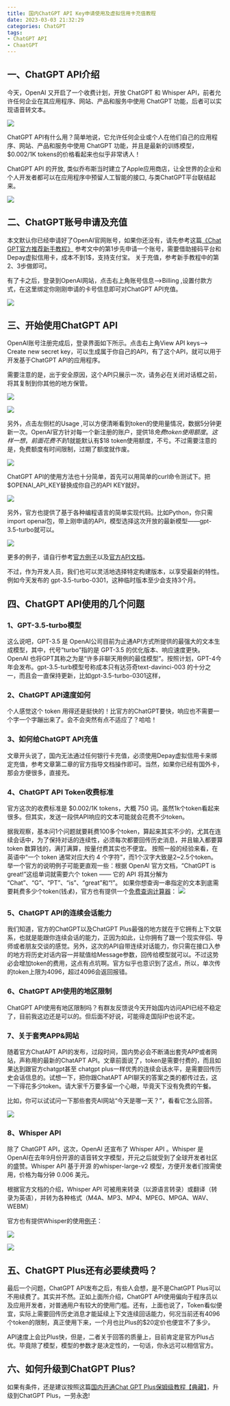 ```yaml
---
title: 国内ChatGPT API Key申请使用及虚拟信用卡充值教程
date: 2023-03-03 21:32:29
categories: ChatGPT
tags: 
- ChatGPT API
- ChaatGPT
---
```


## 一、ChatGPT API介绍

今天，OpenAI 又开启了一个收费计划，开放 ChatGPT 和 Whisper API，前者允许任何企业在其应用程序、网站、产品和服务中使用 ChatGPT 功能，后者可以实现语音转文本。

![](./images/chatgpt-api-1.png)


ChatGPT API有什么用？简单地说，它允许任何企业或个人在他们自己的应用程序、网站、产品和服务中使用 ChatGPT 功能，并且是最新的训练模型，$0.002/1K tokens的价格看起来也似乎非常诱人！

ChatGPT API 的开放, 类似乔布斯当时建立了Apple应用商店，让全世界的企业和个人开发者都可以在应用程序中预留人工智能的接口, 与类ChatGPT平台联结起来。

![](./images/chatgpt-api-2.png)


## 二、ChatGPT账号申请及充值

本文默认你已经申请好了OpenAI官网账号，如果你还没有，请先参考这篇[《Chat GPT官方推荐新手教程》](https://chatgpt-plus.github.io/chatgpt-plus/) 参考文中的第1步先申请一个账号，需要借助接码平台和Depay虚拟信用卡，成本不到1$，支持支付宝。
关于充值，参考新手教程中的第2、3步做即可。

有了卡之后，登录到OpenAI网站，点击右上角账号信息-->Billing ,设置付款方式，在这里绑定你刚刚申请的卡号信息即可对ChatGPT API充值。

![](./images/chatgpt-api-3.png)


## 三、开始使用ChatGPT API

OpenAI账号注册完成后，登录界面如下所示。点击右上角View API keys—> Create new secret key，可以生成属于你自己的API，有了这个API，就可以用于开发基于ChatGPT API的应用程序。

需要注意的是，出于安全原因，这个API只展示一次，请务必在关闭对话框之前，将其复制到你其他的地方保管。

![](./images/chatgpt-api-4.png)



![](./images/chatgpt-api-5.png)



另外，点击左侧栏的Usage ,可以方便清晰看到token的使用量情况，数据5分钟更新一次。OpenAI官方针对每一个新注册的账户，提供$18免费token使用额度。这样一想，前面花费不到$1就能默认有$18 token使用额度，不亏。不过需要注意的是，免费额度有时间限制，过期了额度就作废。

![](./images/chatgpt-api-6.png)



ChatGPT API的使用方法也十分简单，首先可以用简单的curl命令测试下。把$OPENAI_API_KEY替换成你自己的API KEY就好。

![](./images/chatgpt-api-7.png)



另外，官方也提供了基于各种编程语言的简单实现代码。比如Python，你只需import openai包，带上刚申请的API，模型选择这次开放的最新模型——gpt-3.5-turbo就可以。

![](./images/chatgpt-api-8.png)



更多的例子，请自行参考[官方例子](https://openai.com/blog/introducing-chatgpt-and-whisper-apis)以及[官方API文档](https://platform.openai.com/docs/api-reference/introduction)。

不过，作为开发人员，我们也可以灵活地选择特定构建版本，以享受最新的特性。例如今天发布的 gpt-3.5-turbo-0301，这种临时版本至少会支持3个月。

## 四、ChatGPT API使用的几个问题

### 1、GPT-3.5-turbo模型

这么说吧，GPT-3.5 是 OpenAI公司目前为止通API方式所提供的最强大的文本生成模型，其中，代号“turbo”指的是 GPT-3.5 的优化版本、响应速度更快。OpenAI 也将GPT其称之为是“许多非聊天用例的最佳模型”。按照计划，GPT-4今年会发布。gpt-3.5-turb模型号称成本只有达芬奇text-davinci-003 的十分之一，而且会一直保持更新，比如gpt-3.5-turbo-0301这样，

### 2、ChatGPT API速度如何

个人感觉这个 token 用得还是挺快的！比官方的ChatGPT要快，响应也不需要一个字一个字蹦出来了。会不会突然有点不适应了？哈哈！

### 3、如何给ChatGPT API充值

文章开头说了，国内无法通过任何银行卡充值，必须使用Depay虚拟信用卡来绑定充值，参考文章第二章的官方指导文档操作即可。当然，如果你已经有国外卡，那会方便很多，直接充。

### 4、ChatGPT API Token收费标准

官方这次的收费标准是 $0.002/1K tokens，大概 750 词。虽然1k个token看起来很多。但其实，发送一段供API响应的文本可能就会花费不少token。

据我观察，基本问1个问题就要耗费100多个token，算起来其实不少的，尤其在连续会话中，为了保持对话的连续性，必须每次都要回传历史消息，并且输入都要算 token 数算钱的，满打满算，按量付费其实也不便宜。
按照一般的经验来看，在英语中“一个 token 通常对应大约 4 个字符”，而1个汉字大致是2~2.5个token。
举一个官方的说明例子可能更直观一些：根据 OpenAI 官方文档，“ChatGPT is great!”这组单词就需要六个 token —— 它的 API 将其分解为 “Chat”、“G”、“PT”、“is”、“great”和“!”。
如果你想查询一串指定的文本到底需要耗费多少个token(钱💰)，官方也有提供一个[免费查询计算器](https://platform.openai.com/tokenizer)：
![](./images/chatgpt-api-9.png)


### 5、ChatGPT API的连续会话能力

我们知道，官方的ChatGPT以及ChatGPT Plus最强的地方就在于它拥有上下文联系，也就是能跟你连续会话的能力，正因为如此，让你拥有了跟一个现实伴侣、导师或者朋友交谈的感觉。另外，这次的API自带连续对话能力，你只需在接口入参的地方将历史对话内容一并赋值给Message参数，回传给模型就可以。不过这势必会增加token的费用，这点有点坑啊。官方似乎也意识到了这点，所以，单次传的token上限为4096，超过4096会返回报错。

### 6、ChatGPT API使用的地区限制

ChatGPT API使用有地区限制吗？有群友反馈说今天开始国内访问API已经不稳定了，目前我这边还是可以的。但后面不好说，可能得走国际IP也说不定。

### 7、关于套壳APP&网站

随着官方ChatAPT API的发布，过段时间，国内势必会不断涌出套壳APP或者网站，声称用的最新的ChatAPT API。文章前面说了，token是需要付费的，而且如果达到跟官方chatgpt甚至 chatgpt plus一样优秀的连续会话水平，是需要回传历史会话信息的。试想一下，把你跟ChatAPT API聊天的答案之类的都传过去，这一下得花多少token。请大家千万要多留一个心眼，毕竟天下没有免费的午餐。

比如，你可以试试问一下那些套壳AI网站“今天是哪一天？”，看看它怎么回答。

![](./images/chatgpt-api-10.png)



### 8、Whisper API

除了 ChatGPT API，这次，OpenAI 还宣布了 Whisper API 。Whisper 是OpenAI在去年9月份开源的语音转文字模型，开元之后就受到了全球开发者社区的盛赞。Whisper API 基于开源 的whisper-large-v2 模型，方便开发者们按需使用，价格为每分钟 0.006 美元。

根据官方文档的介绍，Whisper API 可被用来转录（以源语言转录）或翻译（转录为英语），并转为各种格式（M4A、MP3、MP4、MPEG、MPGA、WAV、WEBM）

官方也有提供Whisper的使用[例子](https://openai.com/blog/introducing-chatgpt-and-whisper-apis)：

![](./images/chatgpt-api-11.png)



![](./images/chatgpt-api-12.png)



## 五、ChatGPT Plus还有必要续费吗？

最后一个问题，ChatGPT API发布之后，有些人会想，是不是ChatGPT Plus可以不用续费了。其实并不然。正如上面所介绍，ChatGPT API使用偏向于程序员以及应用开发者，对普通用户有较大的使用门槛。还有，上面也说了，Token看似便宜，实际上需要回传历史消息才能延续上下文连续回话能力，何况当前还有4096个token的限制，真正使用下来，一个月也比Plus的$20定价也便宜不了多少。

API速度上会比Plus快，但是，二者关于回答的质量上，目前肯定是官方Plus占优。毕竟除了模型，模型的参数才是决定性的，一句话，你永远可以相信官方。

## 六、如何升级到ChatGPT Plus?

如果有条件，还是建议按照这篇[国内开通Chat GPT Plus保姆级教程【典藏】](https://chatgpt-plus.github.io)，升级到ChatGPT Plus，一劳永逸!